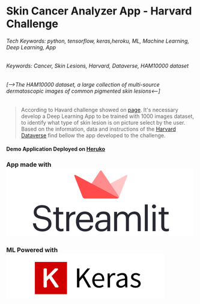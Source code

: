 # Skin Cancer Analyzer App - Harvard Challenge
###### Tech Keywords: python, tensorflow, keras,heroku, ML, Machine Learning, Deep Learning, App 
###### Keywords: Cancer, Skin Lesions, Harvard, Dataverse, HAM10000 dataset
###### [-->The HAM10000 dataset, a large collection of multi-source dermatoscopic images of common pigmented skin lesions<--]

> According to Havard challenge showed on [page](https://dataverse.harvard.edu/dataset.xhtml?persistentId=doi:10.7910/DVN/DBW86T). It's necessary develop a Deep Learning App to be trained with 1000 images dataset, to identify what type of skin lesion is on picture select by the user. 
> Based on the information, data and instructions of the [Harvard Dataverse](https://dataverse.harvard.edu/dataset.xhtml?persistentId=doi:10.7910/DVN/DBW86T) find bellow the app developed to the challenge.

#### Demo Application Deployed on [Heruko](https://trs-cancer-detection-ml.herokuapp.com/)

### App made with ![](streamlit-logo.png)
### ML Powered with ![keras](keras.png)
